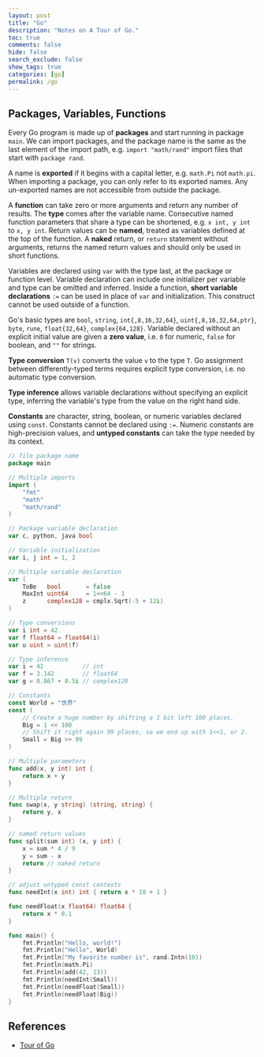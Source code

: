```yaml
---
layout: post
title: "Go"
description: "Notes on A Tour of Go."
toc: true
comments: false
hide: false
search_exclude: false
show_tags: true
categories: [go]
permalink: /go
---
```


## Packages, Variables, Functions
Every Go program is made up of **packages** and start running in package `main`. We can import packages, and the package name is the same as the last element of the import path, e.g. `import "math/rand"` import files that start with `package rand`.

A name is **exported** if it begins with a capital letter, e.g. `math.Pi` not `math.pi`. When importing a package, you can only refer to its exported names. Any un-exported names are not accessible from outside the package.

A **function** can take zero or more arguments and return any number of results. The **type** comes after the variable name. Consecutive named function parameters that share a type can be shortened, e.g. `x int, y int` to `x, y int`. Return values can be **named**, treated as variables defined at the top of the function. A **naked** return, or `return` statement without arguments, returns the named return values and should only be used in short functions.

Variables are declared using `var` with the type last, at the package or function level. Variable declaration can include one initializer per variable and type can be omitted and inferred. Inside a function, **short variable declarations** `:=` can be used in place of `var` and initialization. This construct cannot be used outside of a function.

Go's basic types are `bool`, `string`, `int{,8,16,32,64}`, `uint{,8,16,32,64,ptr}`, `byte`, `rune`, `float{32,64}`, `complex{64,128}`. Variable declared without an explicit initial value are given a **zero value**, i.e. `0` for numeric, `false` for boolean, and `""` for strings.

**Type conversion** `T(v)` converts the value `v` to the type `T`. Go assignment between differently-typed terms requires explicit type conversion, i.e. no automatic type conversion.

**Type inference** allows variable declarations without specifying an explicit type, inferring the variable's type from the value on the right hand side.

**Constants** are character, string, boolean, or numeric variables declared using `const`. Constants cannot be declared using `:=`. Numeric constants are high-precision values, and **untyped constants** can take the type needed by its context.


```go
// file package name
package main

// Multiple imports
import (
    "fmt"
    "math"
    "math/rand"
)

// Package variable declaration
var c, python, java bool

// Variable initialization
var i, j int = 1, 2

// Multiple variable declaration
var (
	ToBe   bool       = false
	MaxInt uint64     = 1<<64 - 1
	z      complex128 = cmplx.Sqrt(-5 + 12i)
)

// Type conversions
var i int = 42
var f float64 = float64(i)
var u uint = uint(f)

// Type inference
var i = 42           // int
var f = 3.142        // float64
var g = 0.867 + 0.5i // complex128

// Constants
const World = "世界"
const (
	// Create a huge number by shifting a 1 bit left 100 places.
	Big = 1 << 100
	// Shift it right again 99 places, so we end up with 1<<1, or 2.
	Small = Big >> 99
)

// Multiple parameters
func add(x, y int) int {
	return x + y
}

// Multiple return
func swap(x, y string) (string, string) {
	return y, x
}

// named return values
func split(sum int) (x, y int) {
	x = sum * 4 / 9
	y = sum - x
	return // naked return
}

// adjust untyped const contexts
func needInt(x int) int { return x * 10 + 1 }

func needFloat(x float64) float64 {
	return x * 0.1
}

func main() {
    fmt.Println("Hello, world!")
	fmt.Println("Hello", World)
    fmt.Println("My favorite number is", rand.Intn(10))
    fmt.Println(math.Pi)
    fmt.Println(add(42, 13))
	fmt.Println(needInt(Small))
	fmt.Println(needFloat(Small))
	fmt.Println(needFloat(Big))	
}
```

## References
* [Tour of Go](https://go.dev/tour/list)